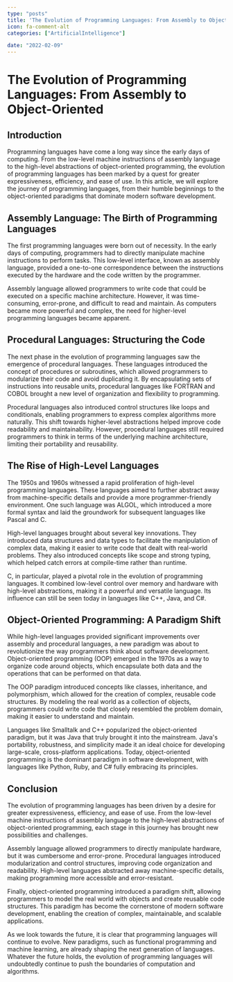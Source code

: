 ```yaml
---
type: "posts"
title: 'The Evolution of Programming Languages: From Assembly to ObjectOriented'
icon: fa-comment-alt
categories: ["ArtificialIntelligence"]

date: "2022-02-09"
---
```




# The Evolution of Programming Languages: From Assembly to Object-Oriented

## Introduction

Programming languages have come a long way since the early days of computing. From the low-level machine instructions of assembly language to the high-level abstractions of object-oriented programming, the evolution of programming languages has been marked by a quest for greater expressiveness, efficiency, and ease of use. In this article, we will explore the journey of programming languages, from their humble beginnings to the object-oriented paradigms that dominate modern software development.

## Assembly Language: The Birth of Programming Languages

The first programming languages were born out of necessity. In the early days of computing, programmers had to directly manipulate machine instructions to perform tasks. This low-level interface, known as assembly language, provided a one-to-one correspondence between the instructions executed by the hardware and the code written by the programmer.

Assembly language allowed programmers to write code that could be executed on a specific machine architecture. However, it was time-consuming, error-prone, and difficult to read and maintain. As computers became more powerful and complex, the need for higher-level programming languages became apparent.

## Procedural Languages: Structuring the Code

The next phase in the evolution of programming languages saw the emergence of procedural languages. These languages introduced the concept of procedures or subroutines, which allowed programmers to modularize their code and avoid duplicating it. By encapsulating sets of instructions into reusable units, procedural languages like FORTRAN and COBOL brought a new level of organization and flexibility to programming.

Procedural languages also introduced control structures like loops and conditionals, enabling programmers to express complex algorithms more naturally. This shift towards higher-level abstractions helped improve code readability and maintainability. However, procedural languages still required programmers to think in terms of the underlying machine architecture, limiting their portability and reusability.

## The Rise of High-Level Languages

The 1950s and 1960s witnessed a rapid proliferation of high-level programming languages. These languages aimed to further abstract away from machine-specific details and provide a more programmer-friendly environment. One such language was ALGOL, which introduced a more formal syntax and laid the groundwork for subsequent languages like Pascal and C.

High-level languages brought about several key innovations. They introduced data structures and data types to facilitate the manipulation of complex data, making it easier to write code that dealt with real-world problems. They also introduced concepts like scope and strong typing, which helped catch errors at compile-time rather than runtime.

C, in particular, played a pivotal role in the evolution of programming languages. It combined low-level control over memory and hardware with high-level abstractions, making it a powerful and versatile language. Its influence can still be seen today in languages like C++, Java, and C#.

## Object-Oriented Programming: A Paradigm Shift

While high-level languages provided significant improvements over assembly and procedural languages, a new paradigm was about to revolutionize the way programmers think about software development. Object-oriented programming (OOP) emerged in the 1970s as a way to organize code around objects, which encapsulate both data and the operations that can be performed on that data.

The OOP paradigm introduced concepts like classes, inheritance, and polymorphism, which allowed for the creation of complex, reusable code structures. By modeling the real world as a collection of objects, programmers could write code that closely resembled the problem domain, making it easier to understand and maintain.

Languages like Smalltalk and C++ popularized the object-oriented paradigm, but it was Java that truly brought it into the mainstream. Java's portability, robustness, and simplicity made it an ideal choice for developing large-scale, cross-platform applications. Today, object-oriented programming is the dominant paradigm in software development, with languages like Python, Ruby, and C# fully embracing its principles.

## Conclusion

The evolution of programming languages has been driven by a desire for greater expressiveness, efficiency, and ease of use. From the low-level machine instructions of assembly language to the high-level abstractions of object-oriented programming, each stage in this journey has brought new possibilities and challenges.

Assembly language allowed programmers to directly manipulate hardware, but it was cumbersome and error-prone. Procedural languages introduced modularization and control structures, improving code organization and readability. High-level languages abstracted away machine-specific details, making programming more accessible and error-resistant.

Finally, object-oriented programming introduced a paradigm shift, allowing programmers to model the real world with objects and create reusable code structures. This paradigm has become the cornerstone of modern software development, enabling the creation of complex, maintainable, and scalable applications.

As we look towards the future, it is clear that programming languages will continue to evolve. New paradigms, such as functional programming and machine learning, are already shaping the next generation of languages. Whatever the future holds, the evolution of programming languages will undoubtedly continue to push the boundaries of computation and algorithms.